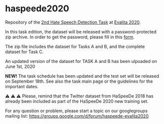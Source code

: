 # haspeede2020
Repository of the [2nd Hate Speech Detection Task](http://www.di.unito.it/~tutreeb/haspeede-evalita20/index.html#) at [Evalita 2020](http://www.evalita.it/2020).

In this task edition, the dataset will be released with a password-protected zip archive. In order to get the password, please fill in this [form](https://forms.gle/BJQy6ciiXXtPCCJdA).

The zip file includes the dataset for Tasks A and B, and the complete dataset for Task C.

An updated version of the dataset for TASK A and B has been ulpoaded on June 1st, 2020


**NEW!** The task schedule has been updated and the test set will be released on September 18th. See also the task main page or the guidelines for the important dates.


:warning: :warning: :warning: Please, remind that the Twitter dataset from HaSpeeDe 2018 has already been included as part of the HaSpeeDe 2020 new training set.


For any question or problem, please start a topic on our googlegroups mailing list: https://groups.google.com/d/forum/haspeede-evalita2020 

